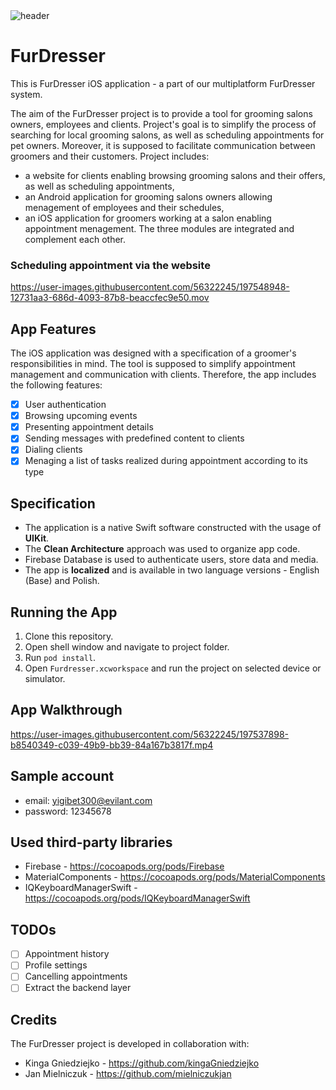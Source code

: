 <img alt="header" src="https://user-images.githubusercontent.com/56322245/197549510-a9850dbe-fd6e-466b-be21-44fbd1ccb852.png">

# FurDresser

This is FurDresser iOS application - a part of our multiplatform FurDresser system. 

The aim of the FurDresser project is to provide a tool for grooming salons owners, employees and clients. Project's goal is to simplify the process of searching for local grooming salons, as well as scheduling appointments for pet owners. Moreover, it is supposed to facilitate communication between groomers and their customers. Project includes:
- a website for clients enabling browsing grooming salons and their offers, as well as scheduling appointments,
- an Android application for grooming salons owners allowing menagement of employees and their schedules,
- an iOS application for groomers working at a salon enabling appointment menagement.
The three modules are integrated and complement each other.

### Scheduling appointment via the website

https://user-images.githubusercontent.com/56322245/197548948-12731aa3-686d-4093-87b8-beaccfec9e50.mov

## App Features

The iOS application was designed with a specification of a groomer's responsibilities in mind. The tool is supposed to simplify appointment management and communication with clients. Therefore, the app includes the following features:

- [x] User authentication
- [x] Browsing upcoming events
- [x] Presenting appointment details
- [x] Sending messages with predefined content to clients
- [x] Dialing clients
- [x] Menaging a list of tasks realized during appointment according to its type 

## Specification

- The application is a native Swift software constructed with the usage of **UIKit**.
- The **Clean Architecture** approach was used to organize app code.
- Firebase Database is used to authenticate users, store data and media.
- The app is **localized** and is available in two language versions - English (Base) and Polish.

## Running the App

1. Clone this repository.
1. Open shell window and navigate to project folder.
1. Run `pod install`.
1. Open `Furdresser.xcworkspace` and run the project on selected device or simulator.

## App Walkthrough

https://user-images.githubusercontent.com/56322245/197537898-b8540349-c039-49b9-bb39-84a167b3817f.mp4

## Sample account

- email: yigibet300@evilant.com
- password: 12345678

## Used third-party libraries
- Firebase - https://cocoapods.org/pods/Firebase
- MaterialComponents - https://cocoapods.org/pods/MaterialComponents
- IQKeyboardManagerSwift - https://cocoapods.org/pods/IQKeyboardManagerSwift

## TODOs
- [ ] Appointment history
- [ ] Profile settings
- [ ] Cancelling appointments
- [ ] Extract the backend layer

## Credits
The FurDresser project is developed in collaboration with:
- Kinga Gniedziejko - https://github.com/kingaGniedziejko
- Jan Mielniczuk - https://github.com/mielniczukjan
